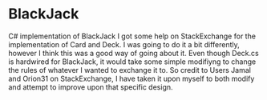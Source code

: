 # BlackJack
C# implementation of BlackJack
I got some help on StackExchange for the implementation of Card and Deck. I was going to do it a bit differently, however I think this was a good way of going about it. Even though Deck.cs is hardwired for BlackJack, it would take some simple modifiyng to change the rules of whatever I wanted to exchange it to. So credit to Users Jamal and Orion31 on StackExchange, I have taken it upon myself to both modify and attempt to improve upon that specific design. 
